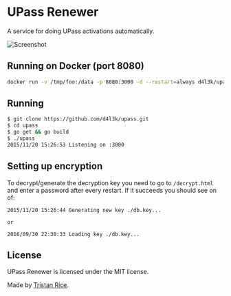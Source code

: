 # UPass Renewer
A service for doing UPass activations automatically.

![Screenshot](https://i.imgur.com/QzUc4lO.png)

## Running on Docker (port 8080)
```bash
docker run -v /tmp/foo:/data -p 8080:3000 -d --restart=always d4l3k/upass app -dir="/data"
```

## Running

```bash
$ git clone https://github.com/d4l3k/upass.git
$ cd upass
$ go get && go build
$ ./upass
2015/11/20 15:26:53 Listening on :3000
```

## Setting up encryption

To decrypt/generate the decryption key you need to go to `/decrypt.html` and
enter a password after every restart. If it succeeds you should see on of:

```
2015/11/20 15:26:44 Generating new key ./db.key...

or

2016/09/30 22:30:33 Loading key ./db.key...

```

## License
UPass Renewer is licensed under the MIT license.

Made by [Tristan Rice](https://fn.lc).
